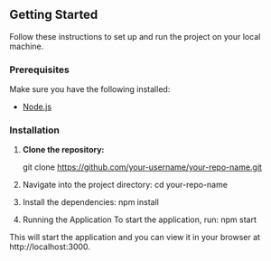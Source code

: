 
## Getting Started

Follow these instructions to set up and run the project on your local machine.

### Prerequisites

Make sure you have the following installed:

- [Node.js](https://nodejs.org/) 

### Installation

1. **Clone the repository:**

   git clone https://github.com/your-username/your-repo-name.git

2. Navigate into the project directory:
   cd your-repo-name

3. Install the dependencies:
   npm install

4. Running the Application
   To start the application, run: npm start


This will start the application and you can view it in your browser at http://localhost:3000.
